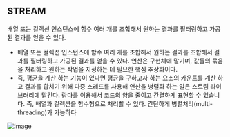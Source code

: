 ## STREAM
배열 또는 컬렉션 인스턴스에 함수 여러 개를 조합해서 원하는 결과를 필터링하고 가공된 결과를 얻을 수 있다.
- 배열 또는 컬렉션 인스턴스에 함수 여러 개를 조합해서 원하는 결과를 조합해서 결과를 필터링하고 가공된 결과를 얻을 수 있다.
연산은 구현체에 맡기며, 값들의 묶음을 처리하고 원하는 작업을 지정하는 데 필요한 핵심 추상화이다.
- 즉, 평균을 계산 하는 기능이 있다면 평균을 구하고자 하는 요소의 카운트를 계산 하고 결과를 합치기 위해 다중 스레드를 사용해 연산을 병렬화 하는 일은 스트림 라이브러리에 맡긴다.
람다를 이용해서 코드의 양을 줄이고 간결하게 표현할 수 있습니다. 즉, 배열과 컬렉션을 함수형으로 처리할 수 있다.
간단하게 병렬처리(multi-threading)가 가능하다

![image](https://user-images.githubusercontent.com/11780795/154098623-b40808fd-fc10-461d-9480-5ec6cecd01ec.png)
